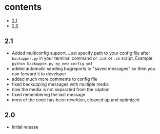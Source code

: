 # contents

- [2.1](#21)
- [2.0](#20)

## 2.1

- Added multiconfig support. Just specify path to your config file after `backupper.py` in your terminal command or `.bat` or `.sh` script. Example: `python backupper.py my_new_config.yml`
- added automatic sending bugreports to "saved messages" so then you can forward it to developer
- added much more comments to config file
- fixed backupping messages with multiple media
- now the media is not separated from the caption
- fixed remembering the last message
- most of the code has been rewritten, cleaned up and optimized

## 2.0

- initial release
